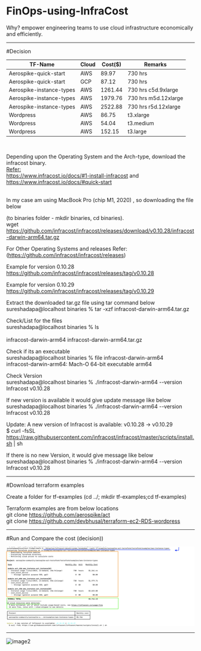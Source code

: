 # FinOps-using-InfraCost

Why? empower engineering teams to use cloud infrastructure economically and efficiently.

<hr>

#Decision

| TF-Name                 | Cloud  | Cost($)    | Remarks                     |
| ---                     | ---    | ---        | ---                         |
| Aerospike-quick-start   | AWS    | 89.97      |  730 hrs                    |
| Aerospike-quick-start   | GCP    | 87.12      |  730 hrs                    |
| Aerospike-instance-types| AWS    | 1261.44    |  730 hrs c5d.9xlarge        |
| Aerospike-instance-types| AWS    | 1979.76    |  730 hrs m5d.12xlarge       |
| Aerospike-instance-types| AWS    | 2522.88    |  730 hrs r5d.12xlarge       |
| Wordpress               | AWS    | 86.75      |  t3.xlarge                  |
| Wordpress               | AWS    | 54.04      |  t3.medium                  |
| Wordpress               | AWS    | 152.15     |  t3.large                   |

<br>

Depending upon the Operating System and the Arch-type, download the infracost binary. <br>
<u>Refer:</u> <br>
https://www.infracost.io/docs/#1-install-infracost and <br>
https://www.infracost.io/docs/#quick-start <br><br>

In my case am using MacBook Pro (chip M1, 2020) , so downloading the file below <br>

(to binaries folder - mkdir binaries, cd binaries). <br>
wget https://github.com/infracost/infracost/releases/download/v0.10.28/infracost-darwin-arm64.tar.gz


For Other Operating Systems and releases Refer: <br>
(https://github.com/infracost/infracost/releases) <br>

Example for version 0.10.28 <br>
https://github.com/infracost/infracost/releases/tag/v0.10.28

Example for version 0.10.29 <br>
https://github.com/infracost/infracost/releases/tag/v0.10.29
<br>

Extract the downloaded tar.gz file using tar command below <br>
sureshadapa@localhost binaries % tar -xzf infracost-darwin-arm64.tar.gz

Check/List for the files <br>
sureshadapa@localhost binaries % ls <br>                                    
infracost-darwin-arm64		infracost-darwin-arm64.tar.gz <br>

Check if its an executable <br>
sureshadapa@localhost binaries % file infracost-darwin-arm64 <br>
infracost-darwin-arm64: Mach-O 64-bit executable arm64 <br>

Check Version <br>
sureshadapa@localhost binaries % ./infracost-darwin-arm64 --version <br>
Infracost v0.10.28 <br>

If new version is available it would give update message like below <br>
sureshadapa@localhost binaries % ./infracost-darwin-arm64 --version <br>
Infracost v0.10.28

Update: A new version of Infracost is available: v0.10.28 → v0.10.29 <br>
  $ curl -fsSL https://raw.githubusercontent.com/infracost/infracost/master/scripts/install.sh | sh <br>

If there is no new Version, it would give message like below <br>
sureshadapa@localhost binaries % ./infracost-darwin-arm64 --version <br>
Infracost v0.10.28 <br>

<hr>
#Download terraform examples <br>

Create a  folder for tf-examples (cd ../; mkdir tf-examples;cd tf-examples) <br>

Terraform examples are from below locations <br>
git clone https://github.com/aerospike/act <br>
git clone https://github.com/devbhusal/terraform-ec2-RDS-wordpress <br>

<hr>
#Run and Compare the cost (decision)) <br>

![image1](images/Aero-Cost-1.png)

<hr>

![image2](images/Aero-Cost-2.png)

